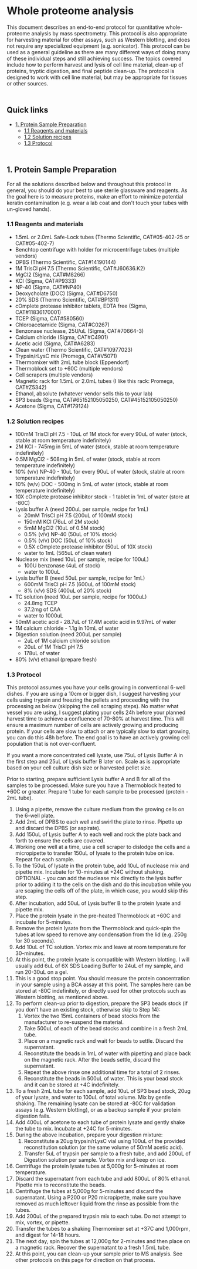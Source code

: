 # Whole proteome analysis <!-- omit in toc -->

This document describes an end-to-end protocol for quantitative whole-proteome analysis by mass spectrometry. This protocol is also appropriate for harvesting material for other assays, such as Western blotting, and does not require any specialized equipment (e.g. sonicator). This protocol can be used as a general guideline as there are many different ways of doing many of these individual steps and still achieving success. The topics covered include how to perform harvest and lysis of cell line material, clean-up of proteins, tryptic digestion, and final peptide clean-up. The protocol is designed to work with cell line material, but may be appropriate for tissues or other sources.

<hr style="height:6pt; visibility:hidden;" />

## Quick links <!-- omit in toc -->

- [1. Protein Sample Preparation](#1-protein-sample-preparation)
  - [1.1 Reagents and materials](#11-reagents-and-materials)
  - [1.2 Solution recipes](#12-solution-recipes)
  - [1.3 Protocol](#13-protocol)

<hr style="height:6pt; visibility:hidden;" />

<span id="1-protein-sample-preparation"></span>

## 1. Protein Sample Preparation

For all the solutions described below and throughout this protocol in general, you should do your best to use sterile glassware and reagents. As the goal here is to measure proteins, make an effort to minimize potential keratin contamination (e.g. wear a lab coat and don't touch your tubes with un-gloved hands).

<span id="11-reagents-and-materials"></span>

### 1.1 Reagents and materials

- 1.5mL or 2.0mL Safe-Lock tubes (Thermo Scientific, CAT#05-402-25 or CAT#05-402-7)
- Benchtop centrifuge with holder for microcentrifuge tubes (multiple vendors)
- DPBS (Thermo Scientific, CAT#14190144)
- 1M TrisCl pH 7.5 (Thermo Scientific, CAT#J60636.K2)
- MgCl2 (Sigma, CAT#M8266)
- KCl (Sigma, CAT#P9333)
- NP-40 (Sigma, CAT#NP40)
- Deoxycholate (DOC) (Sigma, CAT#D6750)
- 20% SDS (Thermo Scientific, CAT#BP1311)
- cOmplete protease inhibitor tablets, EDTA free (Sigma, CAT#11836170001)
- TCEP (Sigma, CAT#580560)
- Chloroacetamide (Sigma, CAT#C0267)
- Benzonase nuclease, 25U/uL (Sigma, CAT#70664-3)
- Calcium chloride (Sigma, CAT#C4901)
- Acetic acid (Sigma, CAT#A6283)
- Clean water (Thermo Scientific, CAT#10977023)
- Trypsin/rLysC mix (Promega, CAT#V5071)
- Thermomixer with 2mL tube block (Eppendorf)
- Thermoblock set to +60C (multiple vendors)
- Cell scrapers (multiple vendors)
- Magnetic rack for 1.5mL or 2.0mL tubes (I like this rack: Promega, CAT#Z5342)
- Ethanol, absolute (whatever vendor sells this to your lab)
- SP3 beads (Sigma, CAT#65152105050250, CAT#45152105050250)
- Acetone (Sigma, CAT#179124)

<span id="12-solution-recipes"></span>

### 1.2 Solution recipes

- 100mM TrisCl pH 7.5 - 10uL of 1M stock for every 90uL of water (stock, stable at room temperature indefinitely)
- 2M KCl - 745mg in 5mL of water (stock, stable at room temperature indefinitely)
- 0.5M MgCl2 - 508mg in 5mL of water (stock, stable at room temperature indefinitely)
- 10% (v/v) NP-40 - 10uL for every 90uL of water (stock, stable at room temperature indefinitely)
- 10% (w/v) DOC - 500mg in 5mL of water (stock, stable at room temperature indefinitely)
- 10X cOmplete protease inhibitor stock - 1 tablet in 1mL of water (store at -80C)
- Lysis buffer A (need 200uL per sample, recipe for 1mL)
  - 20mM TrisCl pH 7.5 (200uL of 100mM stock)
  - 150mM KCl (76uL of 2M stock)
  - 5mM MgCl2 (10uL of 0.5M stock)
  - 0.5% (v/v) NP-40 (50uL of 10% stock)
  - 0.5% (v/v) DOC (50uL of 10% stock)
  - 0.5X cOmplete protease inhibitor (50uL of 10X stock)
  - water to 1mL (565uL of clean water)
- Nuclease mix (need 10uL per sample, recipe for 100uL)
  - 100U benzonase (4uL of stock)
  - water to 100uL
- Lysis buffer B (need 50uL per sample, recipe for 1mL)
  - 600mM TrisCl pH 7.5 (600uL of 100mM stock)
  - 8% (v/v) SDS (400uL of 20% stock)
- TC solution (need 10uL per sample, recipe for 1000uL)
  - 24.8mg TCEP
  - 37.2mg of CAA
  - water to 1000uL
- 50mM acetic acid - 28.7uL of 17.4M acetic acid in 9.97mL of water
- 1M calcium chloride - 1.1g in 10mL of water
- Digestion solution (need 200uL per sample)
  - 2uL of 1M calcium chloride solution
  - 20uL of 1M TrisCl pH 7.5
  - 178uL of water
- 80% (v/v) ethanol (prepare fresh)

<span id="13-protocol"></span>

### 1.3 Protocol

This protocol assumes you have your cells growing in conventional 6-well dishes. If you are using a 10cm or bigger dish, I suggest harvesting your cells using trypsin and freezing the pellets and proceeding with the processing as below (skipping the cell scraping steps). No matter what vessel you are using, I suggest plating your cells 24h before your planned harvest time to achieve a confluence of 70-80% at harvest time. This will ensure a maximum number of cells are actively growing and producing protein. If your cells are slow to attach or are typically slow to start growing, you can do this 48h before. The end goal is to have an actively growing cell population that is not over-confluent.

If you want a more concentrated cell lysate, use 75uL of Lysis Buffer A in the first step and 25uL of Lysis buffer B later on. Scale as is appropriate based on your cell culture dish size or harvested pellet size.

Prior to starting, prepare sufficient Lysis buffer A and B for all of the samples to be processed. Make sure you have a Thermoblock heated to +60C or greater. Prepare 1 tube for each sample to be processed (protein - 2mL tube).

1. Using a pipette, remove the culture medium from the growing cells on the 6-well plate.
2. Add 2mL of DPBS to each well and swirl the plate to rinse. Pipette up and discard the DPBS (or aspirate).
3. Add 150uL of Lysis buffer A to each well and rock the plate back and forth to ensure the cells are covered.
4. Working one well at a time, use a cell scraper to dislodge the cells and a micropipette to transfer 150uL of lysate to the protein tube on ice. Repeat for each sample. 
6. To the 150uL of lysate in the protein tube, add 10uL of nuclease mix and pipette mix. Incubate for 10-minutes at +24C without shaking. OPTIONAL - you can add the nuclease mix directly to the lysis buffer prior to adding it to the cells on the dish and do this incubation while you are scaping the cells off of the plate, in which case, you would skip this step.
7. After incubation, add 50uL of Lysis buffer B to the protein lysate and pipette mix. 
8. Place the protein lysate in the pre-heated Thermoblock at +60C and incubate for 5-minutes.
9. Remove the protein lysate from the Thermoblock and quick-spin the tubes at low speed to remove any condensation from the lid (e.g. 250g for 30 seconds).
10. Add 10uL of TC solution. Vortex mix and leave at room temperature for 30-minutes.
11. At this point, the protein lysate is compatible with Western blotting. I will usually add 6uL of 6X SDS Loading Buffer to 24uL of my sample, and run 20-30uL on a gel. 
12. This is a good stop point. You should measure the protein concentration in your sample using a BCA assay at this point. The samples here can be stored at -80C indefinitely, or directly used for other protocols such as Western blotting, as mentioned above.
13. To perform clean-up prior to digestion, prepare the SP3 beads stock (if you don't have an existing stock, otherwise skip to Step 14):
    1. Vortex the two 15mL containers of bead stocks from the manufacturer to re-suspend the material.
    2. Take 500uL of each of the bead stocks and combine in a fresh 2mL tube.
    3. Place on a magnetic rack and wait for beads to settle. Discard the supernatant.
    4. Reconstitute the beads in 1mL of water with pipetting and place back on the magnetic rack. After the beads settle, discard the supernatant.
    5. Repeat the above rinse one additional time for a total of 2 rinses.
    6. Reconstitute the beads in 500uL of water. This is your bead stock and it can be stored at +4C indefinitely.
14. To a fresh 2mL tube for each sample, add 10uL of SP3 bead stock, 20ug of your lysate, and water to 100uL of total volume. Mix by gentle shaking. The remaining lysate can be stored at -80C for validation assays (e.g. Western blotting), or as a backup sample if your protein digestion fails.
15. Add 400uL of acetone to each tube of protein lysate and gently shake the tube to mix. Incubate at +24C for 5-minutes.
16. During the above incubation, prepare your digestion mixture:
    1. Reconstitute a 20ug trypsin/rLysC vial using 100uL of the provided reconstitution solution (or the same volume of 50mM acetic acid).
    2. Transfer 5uL of trypsin per sample to a fresh tube, and add 200uL of Digestion solution per sample. Vortex mix and keep on ice.
17. Centrifuge the protein lysate tubes at 5,000g for 5-minutes at room temperature.
18. Discard the supernatant from each tube and add 800uL of 80% ethanol. Pipette mix to reconstitute the beads.
19. Centrifuge the tubes at 5,000g for 5-minutes and discard the supernatant. Using a P200 or P20 micropipette, make sure you have removed as much leftover liquid from the rinse as possible from the tubes.
20. Add 200uL of the prepared trypsin mix to each tube. Do not attempt to mix, vortex, or pipette.
21. Transfer the tubes to a shaking Thermomixer set at +37C and 1,000rpm, and digest for 14-18 hours.
22. The next day, spin the tubes at 12,000g for 2-minutes and then place on a magnetic rack. Recover the supernatant to a fresh 1.5mL tube.
23. At this point, you can clean-up your sample prior to MS analysis. See other protocols on this page for direction on that process.